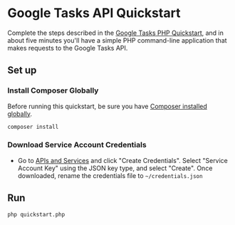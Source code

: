 # Google Tasks API Quickstart

Complete the steps described in the [Google Tasks PHP Quickstart](https://developers.google.com/google-apps/tasks/quickstart/php), and in about five minutes you'll have a simple PHP command-line application that makes requests to the Google Tasks API.

## Set up

### Install Composer Globally

Before running this quickstart, be sure you have [Composer installed globally](https://getcomposer.org/doc/00-intro.md#globally).

```sh
composer install
```

### Download Service Account Credentials

- Go to [APIs and Services](https://pantheon.corp.google.com/apis/credentials) and click "Create Credentials".
  Select "Service Account Key" using the JSON key type, and select "Create".
  Once downloaded, rename the credentials file to `~/credentials.json`

## Run

```sh
php quickstart.php
```
